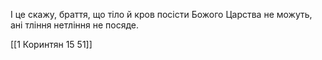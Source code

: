 І це скажу, браття, що тіло й кров посісти Божого Царства не можуть, ані тління нетління не посяде.

[[1 Коринтян 15 51]]